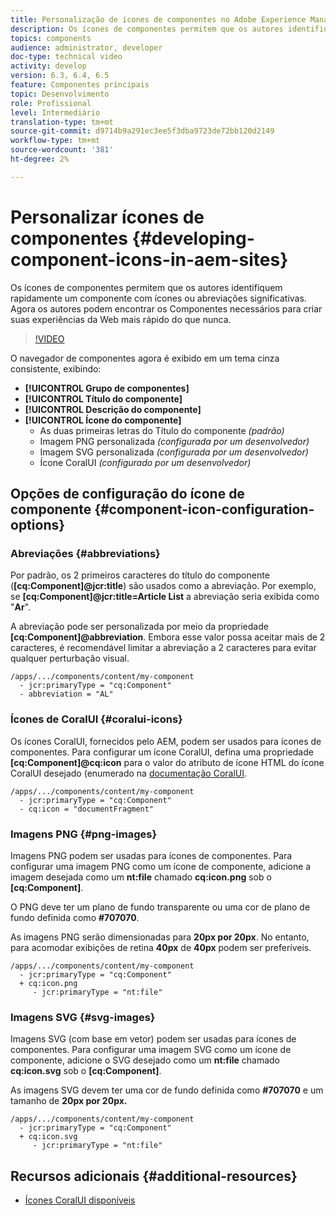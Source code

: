 ```yaml
---
title: Personalização de ícones de componentes no Adobe Experience Manager Sites
description: Os ícones de componentes permitem que os autores identifiquem rapidamente um componente com ícones ou abreviações significativas. Agora os autores podem encontrar os Componentes necessários para criar suas experiências da Web mais rápido do que nunca.
topics: components
audience: administrator, developer
doc-type: technical video
activity: develop
version: 6.3, 6.4, 6.5
feature: Componentes principais
topic: Desenvolvimento
role: Profissional
level: Intermediário
translation-type: tm+mt
source-git-commit: d9714b9a291ec3ee5f3dba9723de72bb120d2149
workflow-type: tm+mt
source-wordcount: '381'
ht-degree: 2%

---
```



# Personalizar ícones de componentes {#developing-component-icons-in-aem-sites}

Os ícones de componentes permitem que os autores identifiquem rapidamente um componente com ícones ou abreviações significativas. Agora os autores podem encontrar os Componentes necessários para criar suas experiências da Web mais rápido do que nunca.

>[!VIDEO](https://video.tv.adobe.com/v/16778/?quality=9&learn=on)

O navegador de componentes agora é exibido em um tema cinza consistente, exibindo:

* **[!UICONTROL Grupo de componentes]**
* **[!UICONTROL Título do componente]**
* **[!UICONTROL Descrição do componente]**
* **[!UICONTROL Ícone do componente]**
   * As duas primeiras letras do Título do componente *(padrão)*
   * Imagem PNG personalizada *(configurada por um desenvolvedor)*
   * Imagem SVG personalizada *(configurada por um desenvolvedor)*
   * Ícone CoralUI *(configurado por um desenvolvedor)*

## Opções de configuração do ícone de componente {#component-icon-configuration-options}

### Abreviações {#abbreviations}

Por padrão, os 2 primeiros caracteres do título do componente (**[cq:Component]@jcr:title**) são usados como a abreviação. Por exemplo, se **[cq:Component]@jcr:title=Article List** a abreviação seria exibida como &quot;**Ar**&quot;.

A abreviação pode ser personalizada por meio da propriedade **[cq:Component]@abbreviation**. Embora esse valor possa aceitar mais de 2 caracteres, é recomendável limitar a abreviação a 2 caracteres para evitar qualquer perturbação visual.

```plain
/apps/.../components/content/my-component
  - jcr:primaryType = "cq:Component"
  - abbreviation = "AL"
```

### Ícones de CoralUI {#coralui-icons}

Os ícones CoralUI, fornecidos pelo AEM, podem ser usados para ícones de componentes. Para configurar um ícone CoralUI, defina uma propriedade **[cq:Component]@cq:icon** para o valor do atributo de ícone HTML do ícone CoralUI desejado (enumerado na [documentação CoralUI](https://helpx.adobe.com/experience-manager/6-5/sites/developing/using/reference-materials/coral-ui/coralui3/Coral.Icon.html).

```plain
/apps/.../components/content/my-component
  - jcr:primaryType = "cq:Component"
  - cq:icon = "documentFragment"
```

### Imagens PNG {#png-images}

Imagens PNG podem ser usadas para ícones de componentes. Para configurar uma imagem PNG como um ícone de componente, adicione a imagem desejada como um **nt:file** chamado **cq:icon.png** sob o **[cq:Component]**.

O PNG deve ter um plano de fundo transparente ou uma cor de plano de fundo definida como **#707070**.

As imagens PNG serão dimensionadas para **20px por 20px**. No entanto, para acomodar exibições de retina **40px** de **40px** podem ser preferíveis.

```plain
/apps/.../components/content/my-component
  - jcr:primaryType = "cq:Component"
  + cq:icon.png
     - jcr:primaryType = "nt:file"
```

### Imagens SVG {#svg-images}

Imagens SVG (com base em vetor) podem ser usadas para ícones de componentes. Para configurar uma imagem SVG como um ícone de componente, adicione o SVG desejado como um **nt:file** chamado **cq:icon.svg** sob o **[cq:Component]**.

As imagens SVG devem ter uma cor de fundo definida como **#707070** e um tamanho de **20px por 20px.**

```plain
/apps/.../components/content/my-component
  - jcr:primaryType = "cq:Component"
  + cq:icon.svg
     - jcr:primaryType = "nt:file"
```

## Recursos adicionais {#additional-resources}

* [Ícones CoralUI disponíveis](https://helpx.adobe.com/experience-manager/6-5/sites/developing/using/reference-materials/coral-ui/coralui3/Coral.Icon.html)
